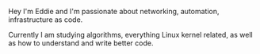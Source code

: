 Hey I'm Eddie and I'm passionate about networking, automation, infrastructure as code.

Currently I am studying algorithms, everything Linux kernel related, as well as how to understand and write better code.

